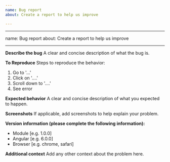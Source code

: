```yaml
---
name: Bug report
about: Create a report to help us improve

---
```


---
name: Bug report
about: Create a report to help us improve

---

**Describe the bug**
A clear and concise description of what the bug is.

**To Reproduce**
Steps to reproduce the behavior:
1. Go to '...'
2. Click on '....'
3. Scroll down to '....'
4. See error

**Expected behavior**
A clear and concise description of what you expected to happen.

**Screenshots**
If applicable, add screenshots to help explain your problem.

**Version information (please complete the following information):**
 - Module [e.g. 1.0.0]
 - Angular [e.g. 6.0.0]
 - Browser [e.g. chrome, safari]

**Additional context**
Add any other context about the problem here.
